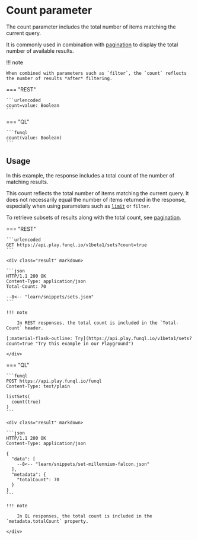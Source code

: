 ﻿# Count parameter

The count parameter includes the total number of items matching the current query.

It is commonly used in combination with [pagination](skip.md#pagination) to display the total number of available
results.

!!! note

    When combined with parameters such as `filter`, the `count` reflects the number of results *after* filtering.

=== "REST"

    ```urlencoded
    count=value: Boolean
    ```

=== "QL"

    ```funql
    count(value: Boolean)
    ```

## Usage

In this example, the response includes a total count of the number of matching results.

This count reflects the total number of items matching the current query. It does not necessarily equal the number of
items returned in the response, especially when using parameters such as [`limit`](limit.md) or `filter`.

To retrieve subsets of results along with the total count, see [pagination](skip.md#pagination).

=== "REST"

    ```urlencoded
    GET https://api.play.funql.io/v1beta1/sets?count=true
    ```

    <div class="result" markdown>
    
    ```json
    HTTP/1.1 200 OK
    Content-Type: application/json
    Total-Count: 70

    --8<-- "learn/snippets/sets.json"
    ```

    !!! note

        In REST responses, the total count is included in the `Total-Count` header.

    [:material-flask-outline: Try](https://api.play.funql.io/v1beta1/sets?count=true "Try this example in our Playground")

    </div>

=== "QL"

    ```funql
    POST https://api.play.funql.io/funql
    Content-Type: text/plain

    listSets(
      count(true)
    )
    ```

    <div class="result" markdown>

    ```json
    HTTP/1.1 200 OK
    Content-Type: application/json
    
    {
      "data": [
        --8<-- "learn/snippets/set-millennium-falcon.json"
      ],
      "metadata": {
        "totalCount": 70
      }
    }
    ```

    !!! note

        In QL responses, the total count is included in the `metadata.totalCount` property.

    </div>